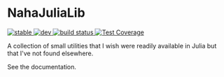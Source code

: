 # NahaJuliaLib

<a href="https://MarkNahabedian.github.io/NahaJuliaLib.jl/stable">
  <img
    src="https://img.shields.io/badge/docs-stable-blue.svg"
    alt="stable" />
</a>

<a href="https://MarkNahabedian.github.io/NahaJuliaLib.jl/dev">
  <img
    src="https://img.shields.io/badge/docs-dev-blue.svg"
    alt="dev" />
</a>

<a href="https://github.com/MarkNahabedian/NahaJuliaLib.jl/actions/workflows/CI.yml?query=branch%3Amaster">
  <img
    src="https://github.com/MarkNahabedian/NahaJuliaLib.jl/actions/workflows/CI.yml/badge.svg?branch=master"
    alt="build status"/>
</a>

<a href="https://codecov.io/gh/MarkNahabedian/NahaJuliaLib.jl">
  <img
    src="https://codecov.io/gh/MarkNahabedian/NahaJuliaLib.jl/branch/master/graph/badge.svg"
    alt="Test Coverage" />
</a>


A collection of small utilities that I wish were readily available in
Julia but that I've not found elsewhere.

See the documentation.
